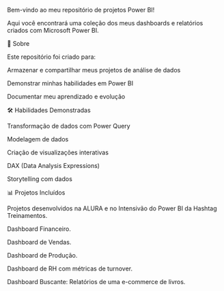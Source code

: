 Bem-vindo ao meu repositório de projetos Power BI! 

Aqui você encontrará uma coleção dos meus dashboards e relatórios criados com Microsoft Power BI.

  📌 Sobre

Este repositório foi criado para:

Armazenar e compartilhar meus projetos de análise de dados

Demonstrar minhas habilidades em Power BI

Documentar meu aprendizado e evolução

  🛠 Habilidades Demonstradas

Transformação de dados com Power Query

Modelagem de dados

Criação de visualizações interativas

DAX (Data Analysis Expressions)

Storytelling com dados


  📊 Projetos Incluídos

Projetos desenvolvidos na ALURA e no Intensivão do Power BI da Hashtag Treinamentos.

  Dashboard Financeiro.
  
  Dashboard de Vendas.

  Dashboard de Produção.
  
  Dashboard de RH com métricas de turnover.

  Dashboard Buscante: Relatórios de uma e-commerce de livros.

